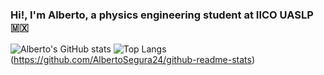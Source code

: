 ### Hi!, I'm Alberto, a physics engineering student at IICO UASLP :mexico:

![Alberto's GitHub stats](https://github-readme-stats.vercel.app/api?username=AlbertoSegura24&show_icons=true&theme=dark)
![Top Langs](https://github-readme-stats.vercel.app/api/top-langs/?username=AlbertoSegura24&theme=dark)(https://github.com/AlbertoSegura24/github-readme-stats)
<!--
**AlbertoSegura24/AlbertoSegura24** is a ✨ _special_ ✨ repository because its `README.md` (this file) appears on your GitHub profile.

Here are some ideas to get you started:

- 🔭 I’m currently working on ...
- 🌱 I’m currently learning ...
- 👯 I’m looking to collaborate on ...
- 🤔 I’m looking for help with ...
- 💬 Ask me about ...
- 📫 How to reach me: ...
- 😄 Pronouns: ...
- ⚡ Fun fact: ...
![Alberto's GitHub stats](https://github-readme-stats.vercel.app/api?username=AlbertoSegura24&show_icons=true&theme=dark)

-->
